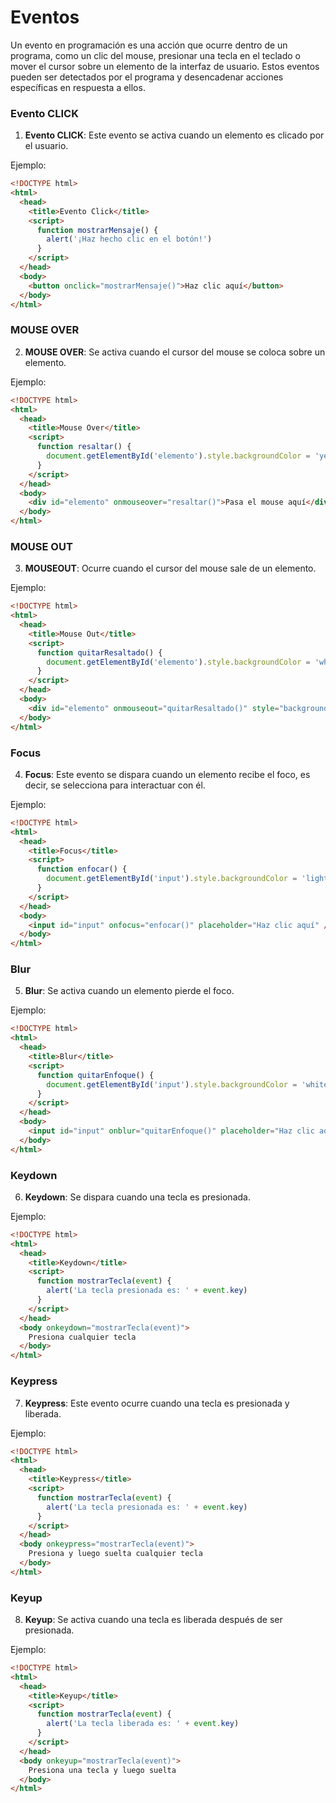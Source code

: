 # Eventos

Un evento en programación es una acción que ocurre dentro de un programa, como un clic del mouse, presionar una tecla en el teclado o mover el cursor sobre un elemento de la interfaz de usuario. Estos eventos pueden ser detectados por el programa y desencadenar acciones específicas en respuesta a ellos.

### Evento CLICK

1. **Evento CLICK**: Este evento se activa cuando un elemento es clicado por el usuario.

Ejemplo:

```html
<!DOCTYPE html>
<html>
  <head>
    <title>Evento Click</title>
    <script>
      function mostrarMensaje() {
        alert('¡Haz hecho clic en el botón!')
      }
    </script>
  </head>
  <body>
    <button onclick="mostrarMensaje()">Haz clic aquí</button>
  </body>
</html>
```

### MOUSE OVER

2. **MOUSE OVER**: Se activa cuando el cursor del mouse se coloca sobre un elemento.

Ejemplo:

```html
<!DOCTYPE html>
<html>
  <head>
    <title>Mouse Over</title>
    <script>
      function resaltar() {
        document.getElementById('elemento').style.backgroundColor = 'yellow'
      }
    </script>
  </head>
  <body>
    <div id="elemento" onmouseover="resaltar()">Pasa el mouse aquí</div>
  </body>
</html>
```

### MOUSE OUT

3. **MOUSEOUT**: Ocurre cuando el cursor del mouse sale de un elemento.

Ejemplo:

```html
<!DOCTYPE html>
<html>
  <head>
    <title>Mouse Out</title>
    <script>
      function quitarResaltado() {
        document.getElementById('elemento').style.backgroundColor = 'white'
      }
    </script>
  </head>
  <body>
    <div id="elemento" onmouseout="quitarResaltado()" style="background-color:yellow;">Pasa el mouse aquí</div>
  </body>
</html>
```

### Focus

4. **Focus**: Este evento se dispara cuando un elemento recibe el foco, es decir, se selecciona para interactuar con él.

Ejemplo:

```html
<!DOCTYPE html>
<html>
  <head>
    <title>Focus</title>
    <script>
      function enfocar() {
        document.getElementById('input').style.backgroundColor = 'lightblue'
      }
    </script>
  </head>
  <body>
    <input id="input" onfocus="enfocar()" placeholder="Haz clic aquí" />
  </body>
</html>
```

### Blur

5. **Blur**: Se activa cuando un elemento pierde el foco.

Ejemplo:

```html
<!DOCTYPE html>
<html>
  <head>
    <title>Blur</title>
    <script>
      function quitarEnfoque() {
        document.getElementById('input').style.backgroundColor = 'white'
      }
    </script>
  </head>
  <body>
    <input id="input" onblur="quitarEnfoque()" placeholder="Haz clic aquí y luego haz clic afuera" />
  </body>
</html>
```

### Keydown

6. **Keydown**: Se dispara cuando una tecla es presionada.

Ejemplo:

```html
<!DOCTYPE html>
<html>
  <head>
    <title>Keydown</title>
    <script>
      function mostrarTecla(event) {
        alert('La tecla presionada es: ' + event.key)
      }
    </script>
  </head>
  <body onkeydown="mostrarTecla(event)">
    Presiona cualquier tecla
  </body>
</html>
```

### Keypress

7. **Keypress**: Este evento ocurre cuando una tecla es presionada y liberada.

Ejemplo:

```html
<!DOCTYPE html>
<html>
  <head>
    <title>Keypress</title>
    <script>
      function mostrarTecla(event) {
        alert('La tecla presionada es: ' + event.key)
      }
    </script>
  </head>
  <body onkeypress="mostrarTecla(event)">
    Presiona y luego suelta cualquier tecla
  </body>
</html>
```

### Keyup

8. **Keyup**: Se activa cuando una tecla es liberada después de ser presionada.

Ejemplo:

```html
<!DOCTYPE html>
<html>
  <head>
    <title>Keyup</title>
    <script>
      function mostrarTecla(event) {
        alert('La tecla liberada es: ' + event.key)
      }
    </script>
  </head>
  <body onkeyup="mostrarTecla(event)">
    Presiona una tecla y luego suelta
  </body>
</html>
```
